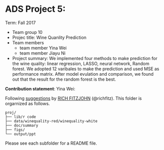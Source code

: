 # ADS Project 5: 

Term: Fall 2017

+ Team group 10
+ Projec title: Wine Quanlity Prediction
+ Team members
	+ team member Yina Wei
	+ team member Jiayu Ni
+ Project summary: We implemented four methods to make prediction for the wine quality: linear regression, LASSO, neural network, Random forest. We adopted 12 varibales to make the prediction and used MSE as performance matrix. After model evulation and comparison, we found out that the result for the random forest is the best.
	
**Contribution statement**: 
Yina Wei:

Following [suggestions](http://nicercode.github.io/blog/2013-04-05-projects/) by [RICH FITZJOHN](http://nicercode.github.io/about/#Team) (@richfitz). This folder is orgarnized as follows.

```
proj/
├── lib/r code
├── data/winequality-red/winequality-white
├── doc/summary
├── figs/
└── output/ppt
```

Please see each subfolder for a README file.
